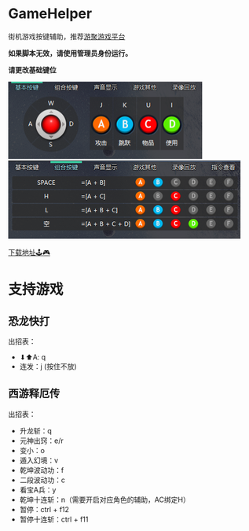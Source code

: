 # GameHelper
街机游戏按键辅助，推荐[游聚游戏平台](http://www.gotvg.com/)

**如果脚本无效，请使用管理员身份运行。**

**请更改基础键位**

![key1](./Images/key1.png)
![key2](./Images/key2.png)

[下载地址🕹🎮](https://github.com/doghappy/GameHelper/releases)


# 支持游戏

## 恐龙快打

出招表：
- ⬇⬆A: q
- 连发：j (按住不放)

## 西游释厄传

出招表：
- 升龙斩：q
- 元神出窍：e/r
- 变小：o
- 遁入幻境：v
- 乾坤波动功：f
- 二段波动功：c
- 看宝A兵：y
- 乾坤十连斩：n（需要开启对应角色的辅助，AC绑定H）
- 暂停：ctrl + f12
- 暂停十连斩：ctrl + f11